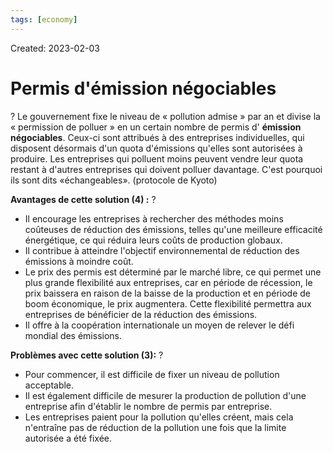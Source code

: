 ```yaml
---
tags: [economy]
---
```

Created: 2023-02-03

# Permis d'émission négociables
?
Le gouvernement fixe le niveau de « pollution admise » par an et divise la « permission de polluer » en un certain nombre de permis d' **émission négociables**. Ceux-ci sont attribués à des entreprises individuelles, qui disposent désormais d'un quota d'émissions qu'elles sont autorisées à produire. Les entreprises qui polluent moins peuvent vendre leur quota restant à d'autres entreprises qui doivent polluer davantage. C'est pourquoi ils sont dits «échangeables». (protocole de Kyoto)
<!--SR:!2024-02-24,232,250-->

**Avantages de cette solution (4) :**
?
- Il encourage les entreprises à rechercher des méthodes moins coûteuses de réduction des émissions, telles qu'une meilleure efficacité énergétique, ce qui réduira leurs coûts de production globaux.
-   Il contribue à atteindre l'objectif environnemental de réduction des émissions à moindre coût.
- Le prix des permis est déterminé par le marché libre, ce qui permet une plus grande flexibilité aux entreprises, car en période de récession, le prix baissera en raison de la baisse de la production et en période de boom économique, le prix augmentera. Cette flexibilité permettra aux entreprises de bénéficier de la réduction des émissions.
- Il offre à la coopération internationale un moyen de relever le défi mondial des émissions.
<!--SR:!2024-08-09,333,250-->

**Problèmes avec cette solution (3):**
?
- Pour commencer, il est difficile de fixer un niveau de pollution acceptable.
- Il est également difficile de mesurer la production de pollution d'une entreprise afin d'établir le nombre de permis par entreprise.
- Les entreprises paient pour la pollution qu'elles créent, mais cela n'entraîne pas de réduction de la pollution une fois que la limite autorisée a été fixée.
<!--SR:!2024-03-26,34,190-->

